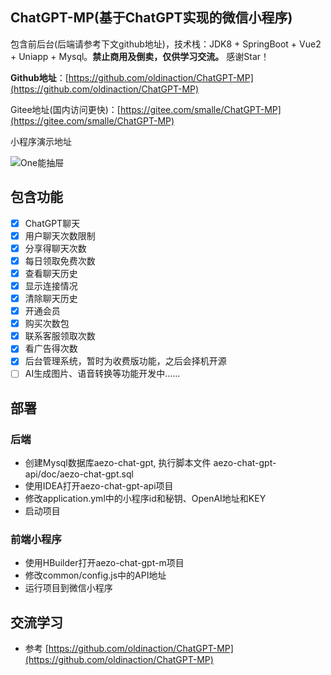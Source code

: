 ## ChatGPT-MP(基于ChatGPT实现的微信小程序)

包含前后台(后端请参考下文github地址)，技术栈：JDK8 + SpringBoot + Vue2 + Uniapp + Mysql。**禁止商用及倒卖，仅供学习交流。** 感谢Star！

**Github地址**：[https://github.com/oldinaction/ChatGPT-MP](https://github.com/oldinaction/ChatGPT-MP)

Gitee地址(国内访问更快)：[https://gitee.com/smalle/ChatGPT-MP](https://gitee.com/smalle/ChatGPT-MP)

小程序演示地址

![One能抽屉](https://cdn7.aezo.cn/common/qrcode/one_qrcode.jpg)

## 包含功能

- [x] ChatGPT聊天
- [x] 用户聊天次数限制
- [x] 分享得聊天次数
- [x] 每日领取免费次数
- [x] 查看聊天历史
- [x] 显示连接情况
- [x] 清除聊天历史
- [x] 开通会员
- [x] 购买次数包
- [x] 联系客服领取次数
- [x] 看广告得次数
- [x] 后台管理系统，暂时为收费版功能，之后会择机开源
- [ ] AI生成图片、语音转换等功能开发中......

## 部署

### 后端

- 创建Mysql数据库aezo-chat-gpt, 执行脚本文件 aezo-chat-gpt-api/doc/aezo-chat-gpt.sql
- 使用IDEA打开aezo-chat-gpt-api项目
- 修改application.yml中的小程序id和秘钥、OpenAI地址和KEY
- 启动项目

### 前端小程序

- 使用HBuilder打开aezo-chat-gpt-m项目
- 修改common/config.js中的API地址
- 运行项目到微信小程序

## 交流学习

- 参考 [https://github.com/oldinaction/ChatGPT-MP](https://github.com/oldinaction/ChatGPT-MP)
